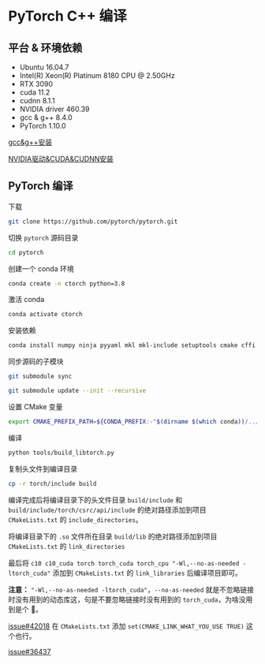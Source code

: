 # PyTorch C++ 编译

## 平台 & 环境依赖

- Ubuntu 16.04.7
- Intel(R) Xeon(R) Platinum 8180 CPU @ 2.50GHz
- RTX 3090
- cuda 11.2
- cudnn 8.1.1
- NVIDIA driver 460.39
- gcc & g++ 8.4.0
- PyTorch 1.10.0

[gcc&g++安装](gcc&g++安装.md)

[NVIDIA驱动&CUDA&CUDNN安装](NVIDIA驱动&CUDA&CUDNN安装.md)

## PyTorch 编译

下载

```bash
git clone https://github.com/pytorch/pytorch.git
```

切换 `pytorch` 源码目录

```bash
cd pytorch
```

创建一个 conda 环境

```bash
conda create -n ctorch python=3.8
```

激活 conda

```bash
conda activate ctorch
```

安装依赖

```bash
conda install numpy ninja pyyaml mkl mkl-include setuptools cmake cffi typing_extensions future six requests dataclasses
```

同步源码的子模块

```bash
git submodule sync
```

```bash
git submodule update --init --recursive
```

设置 CMake 变量

```bash
export CMAKE_PREFIX_PATH=${CONDA_PREFIX:-"$(dirname $(which conda))/../"}
```

编译

```bash
python tools/build_libtorch.py
```

复制头文件到编译目录

```bash
cp -r torch/include build
```

编译完成后将编译目录下的头文件目录 `build/include`  和 `build/include/torch/csrc/api/include` 的绝对路径添加到项目 `CMakeLists.txt` 的 `include_directories`。

将编译目录下的 `.so` 文件所在目录 `build/lib` 的绝对路径添加到项目 `CMakeLists.txt` 的 `link_directories`

最后将 `c10 c10_cuda torch torch_cuda torch_cpu "-Wl,--no-as-needed -ltorch_cuda"` 添加到 `CMakeLists.txt` 的 `link_libraries` 后编译项目即可。

**注意：** `"-Wl,--no-as-needed -ltorch_cuda"`，`--no-as-needed` 就是不忽略链接时没有用到的动态库这，句是不要忽略链接时没有用到的 `torch_cuda`，为啥没用到是个 :bug:。

[issue#42018](https://github.com/pytorch/pytorch/issues/42018#issuecomment-664526309) 在 `CMakeLists.txt` 添加 `set(CMAKE_LINK_WHAT_YOU_USE TRUE)` 这个也行。

[issue#36437](https://github.com/pytorch/pytorch/issues/36437#issuecomment-612992717)





<!-- 完成标志, 看不到, 请忽略! -->
